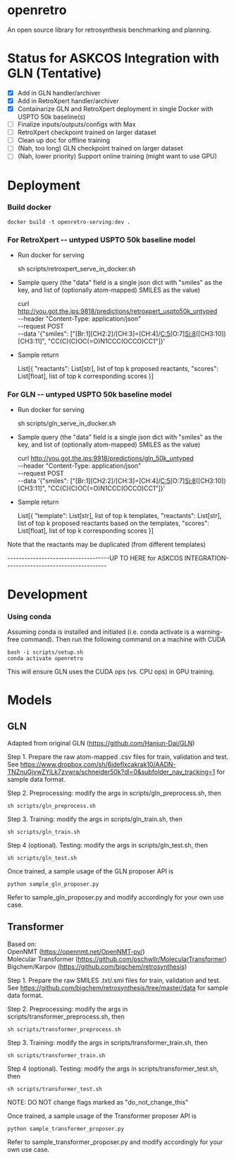 # openretro
An open source library for retrosynthesis benchmarking and planning.

# Status for ASKCOS Integration with GLN (Tentative)
- [x] Add in GLN handler/archiver
- [x] Add in RetroXpert handler/archiver
- [x] Containarize GLN and RetroXpert deployment in single Docker with USPTO 50k baseline(s)
- [ ] Finalize inputs/outputs/configs with Max
- [ ] RetroXpert checkpoint trained on larger dataset
- [ ] Clean up doc for offline training
- [ ] (Nah, too long) GLN checkpoint trained on larger dataset
- [ ] (Nah, lower priority) Support online training (might want to use GPU)

# Deployment
### Build docker
    
    docker build -t openretro-serving:dev .

### For RetroXpert -- untyped USPTO 50k baseline model

* Run docker for serving


    sh scripts/retroxpert_serve_in_docker.sh

* Sample query (the "data" field is a single json dict with "smiles" as the key, and list of (optionally atom-mapped) SMILES as the value)


    curl http://you.got.the.ips:9818/predictions/retroxpert_uspto50k_untyped \
        --header "Content-Type: application/json" \
        --request POST \
        --data '{"smiles": ["[Br:1][CH2:2]/[CH:3]=[CH:4]/[C:5](=[O:6])[O:7][Si:8]([CH3:9])([CH3:10])[CH3:11]", "CC(C)(C)OC(=O)N1CCC(OCCO)CC1"]}'

* Sample return


    List[{
        "reactants": List[str], list of top k proposed reactants,
        "scores": List[float], list of top k corresponding scores
    }]

### For GLN -- untyped USPTO 50k baseline model 

* Run docker for serving

    
    sh scripts/gln_serve_in_docker.sh

* Sample query (the "data" field is a single json dict with "smiles" as the key, and list of (optionally atom-mapped) SMILES as the value)


    curl http://you.got.the.ips:9918/predictions/gln_50k_untyped \
        --header "Content-Type: application/json" \
        --request POST \
        --data '{"smiles": ["[Br:1][CH2:2]/[CH:3]=[CH:4]/[C:5](=[O:6])[O:7][Si:8]([CH3:9])([CH3:10])[CH3:11]", "CC(C)(C)OC(=O)N1CCC(OCCO)CC1"]}'

* Sample return


    List[{
        "template": List[str], list of top k templates,
        "reactants": List[str], list of top k proposed reactants based on the templates,
        "scores": List[float], list of top k corresponding scores
    }]

Note that the reactants may be duplicated (from different templates)

------------------------------------UP TO HERE for ASKCOS INTEGRATION------------------------------------

# Development
### Using conda
Assuming conda is installed and initiated (i.e. conda activate is a warning-free command).
Then run the following command on a machine with CUDA

    bash -i scripts/setup.sh
    conda activate openretro

This will ensure GLN uses the CUDA ops (vs. CPU ops) in GPU training.

# Models
## GLN
Adapted from original GLN (https://github.com/Hanjun-Dai/GLN)

Step 1. Prepare the raw atom-mapped .csv files for train, validation and test.
See https://www.dropbox.com/sh/6ideflxcakrak10/AADN-TNZnuGjvwZYiLk7zvwra/schneider50k?dl=0&subfolder_nav_tracking=1
for sample data format.

Step 2. Preprocessing: modify the args in scripts/gln_preprocess.sh, then

    sh scripts/gln_preprocess.sh

Step 3. Training: modify the args in scripts/gln_train.sh, then
    
    sh scripts/gln_train.sh

Step 4 (optional). Testing: modify the args in scripts/gln_test.sh, then
    
    sh scripts/gln_test.sh

Once trained, a sample usage of the GLN proposer API is 

    python sample_gln_proposer.py
Refer to sample_gln_proposer.py and modify accordingly for your own use case.

## Transformer
Based on:  
OpenNMT (https://opennmt.net/OpenNMT-py/)  
Molecular Transformer (https://github.com/pschwllr/MolecularTransformer)  
Bigchem/Karpov (https://github.com/bigchem/retrosynthesis)

Step 1. Prepare the raw SMILES .txt/.smi files for train, validation and test.
See https://github.com/bigchem/retrosynthesis/tree/master/data
for sample data format.

Step 2. Preprocessing: modify the args in scripts/transformer_preprocess.sh, then

    sh scripts/transformer_preprocess.sh

Step 3. Training: modify the args in scripts/transformer_train.sh, then
    
    sh scripts/transformer_train.sh

Step 4 (optional). Testing: modify the args in scripts/transformer_test.sh, then
    
    sh scripts/transformer_test.sh
    
NOTE: DO NOT change flags marked as "do_not_change_this"

Once trained, a sample usage of the Transformer proposer API is 

    python sample_transformer_proposer.py
Refer to sample_transformer_proposer.py and modify accordingly for your own use case.
